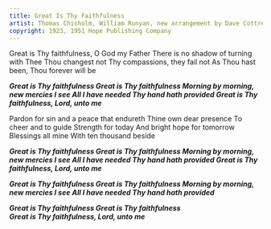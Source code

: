 ```yaml
---
title: Great Is Thy Faithfulness
artist: Thomas Chisholm, William Runyan, new arrangement by Dave Cottrell
copyright: 1923, 1951 Hope Publishing Company
---
```

Great is Thy faithfulness, O God my Father
There is no shadow of turning with Thee
Thou changest not
Thy compassions, they fail not
As Thou hast been, Thou forever will be

 ***Great is Thy faithfulness
   Great is Thy faithfulness
   Morning by morning, new mercies I see
   All I have needed Thy hand hath provided
   Great is Thy faithfulness, Lord, unto me***

Pardon for sin and a peace that endureth
Thine own dear presence
To cheer and to guide
Strength for today
And bright hope for tomorrow
Blessings all mine
With ten thousand beside

 ***Great is Thy faithfulness
   Great is Thy faithfulness
   Morning by morning, new mercies I see
   All I have needed Thy hand hath provided
   Great is Thy faithfulness, Lord, unto me***

 ***Great is Thy faithfulness
   Great is Thy faithfulness
   Morning by morning, new mercies I see
   All I have needed Thy hand hath provided***

 ***Great is Thy faithfulness
   Great is Thy faithfulness***\
 ***Great is Thy faithfulness, Lord, unto me***